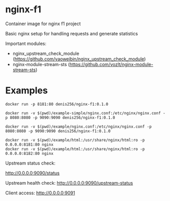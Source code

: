 # nginx-f1

Container image for nginx f1 project

Basic nginx setup for handling requests and generate statistics


Important modules:
 * nginx_upstream_check_module (https://github.com/yaoweibin/nginx_upstream_check_module)
 * nginx-module-stream-sts (https://github.com/vozlt/nginx-module-stream-sts)


# Examples


```
docker run -p 8181:80 denis256/nginx-f1:0.1.0

docker run -v $(pwd)/example-simple/nginx.conf:/etc/nginx/nginx.conf -p 8080:8080 -p 9090:9090 denis256/nginx-f1:0.1.0

docker run -v $(pwd)/example/nginx.conf:/etc/nginx/nginx.conf -p 8080:8080 -p 9090:9090 denis256/nginx-f1:0.1.0

docker run -v $(pwd)/example/html:/usr/share/nginx/html:ro -p 0.0.0.0:8181:80 nginx
docker run -v $(pwd)/example/html:/usr/share/nginx/html:ro -p 0.0.0.0:8182:80 nginx
```

Upstream status check:

http://0.0.0.0:9090/status

Upstream health check:
http://0.0.0.0:9090/upstream-status

Client access:
http://0.0.0.0:9091
